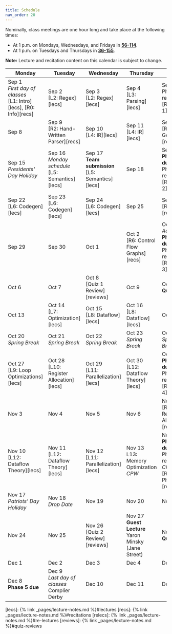 ```yaml
---
title: Schedule
nav_order: 20
---
```


<!-- {% include toc.html %} -->

Nominally, class meetings are one hour long and take place at the following times:

- At 1 p.m. on Mondays, Wednesdays, and Fridays in **<u>56-114</u>**.
- At 1 p.m. on Tuesdays and Thursdays in **<u>36-155</u>**.

**Note:** Lecture and recitation content on this calendar is subject to change.

| **Monday**                                                                                     | **Tuesday**                                                    | **Wednesday**                                              | **Thursday**                                                                 | **Friday**                                                                                                 |
|------------------------------------------------------------------------------------------------|----------------------------------------------------------------|------------------------------------------------------------|-----------------------------------------------------------------------------|-----------------------------------------------------------------------------------------------------------|
| Sep 1 <br /> _First day of classes_ <br/> [L1: Intro][lecs], [R0: Info][recs]                  | Sep 2 <br /> [L2: Regex][lecs]                                 | Sep 3 <br /> [L2: Regex][lecs]                              | Sep 4 <br /> [L3: Parsing][lecs]                                            | Sep 5 <br /> Phase 1 released <br/> [R1: Phase 1][recs]                                                    |
| Sep 8 <br />                                                                                   | Sep 9 <br /> [R2: Hand-Written Parser][recs]                   | Sep 10 <br /> [L4: IR][lecs]                                | Sep 11 <br /> [L4: IR][lecs]                                               | Sep 12 <br /> [R3: Parser Generators][recs]                                                                 |
| Sep 15 <br /> _Presidents' Day Holiday_                                                        | Sep 16 <br /> _Monday schedule_<br/>[L5: Semantics][lecs]      | Sep 17 <br /> **Team submission**<br/>[L5: Semantics][lecs] | Sep 18 <br />                                                               | Sep 19 <br /> **Phase 1 due** <br/> Phase 2 released <br/> [R4: Phase 2][recs]                              |
| Sep 22 <br /> [L6: Codegen][lecs]                                                              | Sep 23 <br /> [L6: Codegen][lecs]                              | Sep 24 <br /> [L6: Codegen][lecs]                            | Sep 25 <br />                                                              | Sep 26 <br /> [R5: SSA][recs]                                                                               |
| Sep 29 <br />                                                                                  | Sep 30 <br />                                                  | Oct 1 <br />                                                | Oct 2 <br /> [R6: Control Flow Graphs][recs]                               | Oct 3 <br /> _Add date_ <br/> **Phase 2 due** <br/> Phase 3 released <br/> [R7: Phase 3][recs]              |
| Oct 6 <br />                                                                                   | Oct 7 <br />                                                   | Oct 8 <br /> [Quiz 1 Review][reviews]                        | Oct 9 <br />                                                               | Oct 10 <br /> **Quiz 1**                                                                                    |
| Oct 13 <br />                                                                                  | Oct 14 <br /> [L7: Optimization][lecs]                         | Oct 15 <br /> [L8: Dataflow][lecs]                           | Oct 16 <br /> [L8: Dataflow][lecs]                                         | Oct 17 <br />                                                                                                |
| Oct 20 <br /> _Spring Break_                                                                   | Oct 21 <br /> _Spring Break_                                   | Oct 22 <br /> _Spring Break_                                 | Oct 23 <br /> _Spring Break_                                               | Oct 24 <br /> _Spring Break_                                                                                 |
| Oct 27 <br /> [L9: Loop Optimizations][lecs]                                                   | Oct 28 <br /> [L10: Register Allocation][lecs]                 | Oct 29 <br /> [L11: Parallelization][lecs]                   | Oct 30 <br /> [L12: Dataflow Theory][lecs]                                 | Oct 31 <br /> **Phase 3 due** <br/> Phase 4 released <br/> [R9: Phase 4][recs]                              |
| Nov 3 <br />                                                                                   | Nov 4 <br />                                                   | Nov 5 <br />                                                | Nov 6 <br />                                                               | Nov 7 <br /> [R10: Register Allocation][recs]                                                               |
| Nov 10 <br /> [L12: Dataflow Theory][lecs]                                                     | Nov 11 <br /> [L12: Dataflow Theory][lecs]                     | Nov 12 <br /> [L11: Parallelization][lecs]                   | Nov 13 <br /> L13: Memory Optimization <br/> *CPW*                         | Nov 14 <br /> **Phase 4 due** <br/> Phase 5 released <br/> *CPW* <br/> [R11: Phase 5][recs]                 |
| Nov 17 <br /> _Patriots' Day Holiday_                                                          | Nov 18 <br /> _Drop Date_                                      | Nov 19 <br />                                               | Nov 20 <br />                                                              | Nov 21 <br />                                                                                                |
| Nov 24 <br />                                                                                  | Nov 25 <br />                                                  | Nov 26 <br /> [Quiz 2 Review][reviews]                        | Nov 27 <br /> **Guest Lecture** <br/> Yaron Minsky <br/> (Jane Street)      | Nov 28 <br /> **Quiz 2**                                                                                     |
| Dec 1 <br />                                                                                   | Dec 2 <br />                                                   | Dec 3 <br />                                                | Dec 4 <br />                                                               | Dec 5 <br />                                                                                                 |
| Dec 8 <br /> **Phase 5 due**                                                                   | Dec 9 <br /> _Last day of classes_ <br/> Complier Derby        | Dec 10 <br />                                               | Dec 11 <br />                                                              | Dec 12 <br />                                                                                                |

[lecs]: {% link _pages/lecture-notes.md %}#lectures
[recs]: {% link _pages/lecture-notes.md %}#recitations
[relecs]: {% link _pages/lecture-notes.md %}#re-lectures
[reviews]: {% link _pages/lecture-notes.md %}#quiz-reviews


